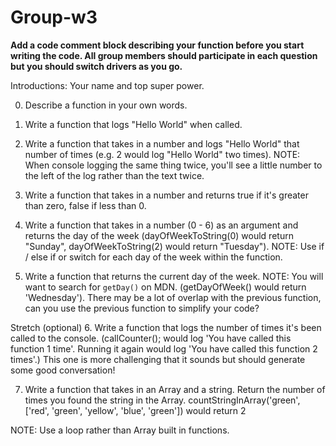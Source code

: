 # Group-w3

**Add a code comment block describing your function before you start writing the code. All group members should participate in each question but you should switch drivers as you go.**

Introductions: Your name and top super power.

0. Describe a function in your own words.

1. Write a function that logs "Hello World" when called.

2. Write a function that takes in a number and logs "Hello World" that number of times (e.g. 2 would log "Hello World" two times). NOTE: When console logging the same thing twice, you'll see a little number to the left of the log rather than the text twice.

3. Write a function that takes in a number and returns true if it's greater than zero, false if less than 0.

4. Write a function that takes in a number (0 - 6) as an argument and returns the day of the week (dayOfWeekToString(0) would return "Sunday", dayOfWeekToString(2) would return "Tuesday"). NOTE: Use if / else if or switch for each day of the week within the function.

5. Write a function that returns the current day of the week. NOTE: You will want to search for `getDay()` on MDN. (getDayOfWeek() would return 'Wednesday'). There may be a lot of overlap with the previous function, can you use the previous function to simplify your code? 

Stretch (optional)
6. Write a function that logs the number of times it's been called to the console. (callCounter(); would log 'You have called this function 1 time'. Running it again would log 'You have called this function 2 times'.) This one is more challenging that it sounds but should generate some good conversation!

7. Write a function that takes in an Array and a string. Return the number of times you found the string in the Array. countStringInArray('green', ['red', 'green', 'yellow', 'blue', 'green']) would return 2 

NOTE: Use a loop rather than Array built in functions.